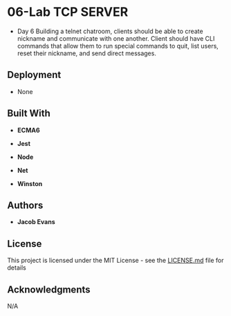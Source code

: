 # 06-Lab TCP SERVER

* Day 6
 Building a telnet chatroom, clients should be able to create nickname and communicate with one another. Client should have CLI commands that allow them to run special commands to quit, list users, reset their nickname, and send direct messages.

## Deployment

* None

## Built With
* **ECMA6**

* **Jest**

* **Node**

* **Net** 

* **Winston**

## Authors

* **Jacob Evans**

## License

This project is licensed under the MIT License - see the [LICENSE.md](LICENSE.md) file for details

## Acknowledgments

N/A